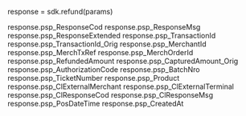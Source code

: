 response = sdk.refund(params)

response.psp_ResponseCod
response.psp_ResponseMsg
response.psp_ResponseExtended
response.psp_TransactionId
response.psp_TransactionId_Orig
response.psp_MerchantId
response.psp_MerchTxRef
response.psp_MerchOrderId
response.psp_RefundedAmount
response.psp_CapturedAmount_Orig
response.psp_AuthorizationCode
response.psp_BatchNro
response.psp_TicketNumber
response.psp_Product
response.psp_ClExternalMerchant
response.psp_ClExternalTerminal
response.psp_ClResponseCod
response.psp_ClResponseMsg
response.psp_PosDateTime
response.psp_CreatedAt
